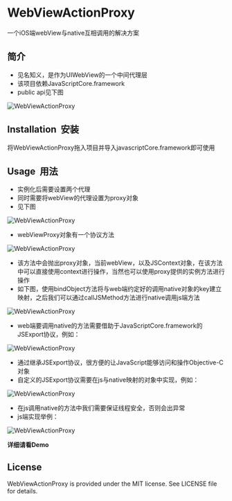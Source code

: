 # WebViewActionProxy

一个iOS端webView与native互相调用的解决方案

## 简介

- 见名知义，是作为UIWebView的一个中间代理层
- 该项目依赖JavaScriptCore.framework
-  public api见下图


![WebViewActionProxy][image-1]

## Installation &nbsp;安装
将WebViewActionProxy拖入项目并导入javascriptCore.framework即可使用

## Usage &nbsp;用法

- 实例化后需要设置两个代理
- 同时需要将webView的代理设置为proxy对象
- 见下图


![WebViewActionProxy][image-2]

- webViewProxy对象有一个协议方法


![WebViewActionProxy][image-3]

- 该方法中会抛出proxy对象，当前webView，以及JSContext对象，在该方法中可以直接使用context进行操作，当然也可以使用proxy提供的实例方法进行操作
- 如下图，使用bindObject方法将与web端约定好的调用native对象的key建立映射，之后我们可以通过callJSMethod方法进行native调用js端方法


![WebViewActionProxy][image-4]

- web端要调用native的方法需要借助于JavaScriptCore.framework的JSExport协议，例如：

![WebViewActionProxy][image-5]

- 通过继承JSExport协议，很方便的让JavaScript能够访问和操作Objective-C对象
- 自定义的JSExport协议需要在js与native映射的对象中实现，例如：


![WebViewActionProxy][image-6]
- 在js调用native的方法中我们需要保证线程安全，否则会出异常
- js端实现举例：


![WebViewActionProxy][image-7]

__详细请看Demo__

## License
WebViewActionProxy is provided under the MIT license. See LICENSE file for details.

[image-1]:	https://github.com/wangcy90/WebViewActionProxy/blob/master/images/image.png
[image-2]:	https://github.com/wangcy90/WebViewActionProxy/blob/master/images/image1.png
[image-3]:	https://github.com/wangcy90/WebViewActionProxy/blob/master/images/image2.png
[image-4]:	https://github.com/wangcy90/WebViewActionProxy/blob/master/images/image3.png
[image-5]:	https://github.com/wangcy90/WebViewActionProxy/blob/master/images/image4.png
[image-6]:	https://github.com/wangcy90/WebViewActionProxy/blob/master/images/image5.png
[image-7]:	https://github.com/wangcy90/WebViewActionProxy/blob/master/images/image6.png